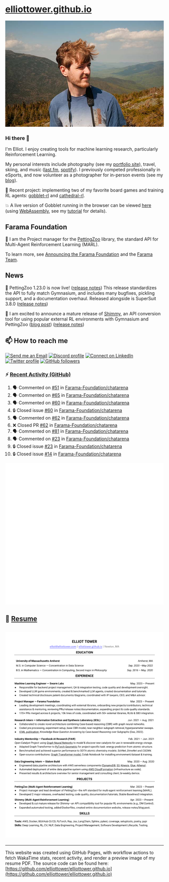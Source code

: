 # [elliottower.github.io](https://github.com/elliottower/elliottower.github.io)

[![A wild Elliot on Mt Washington](https://raw.githubusercontent.com/elliottower/elliottower.github.io/main/src/jpg/DSCF7539-600px.jpg?raw=true)](https://raw.githubusercontent.com/elliottower/elliottower.github.io/main/src/jpg/DSCF7539.jpg?raw=true)

### Hi there 👋

I'm Elliot. I enjoy creating tools for machine learning research, particularly Reinforcement Learning.

My personal interests include photography (see my [portfolio site](https://www.elliottower.com/)), travel, skiing, and music ([last.fm](https://www.last.fm/user/ajsdlfkwer), [spotify](https://open.spotify.com/user/12132818380)). I previously competed professionally in eSports, and now volunteer as a photographer for in-person events (see my [blog](https://www.elliottower.com/stories/?category=events)).

🤖 Recent project: implementing two of my favorite board games and training RL agents: [gobblet-rl](https://github.com/elliottower/gobblet-rl) and [cathedral-rl](https://github.com/elliottower/cathedral-rl). 

💥 A live version of Gobblet running in the browser can be viewed [here](https://elliottower.github.io/gobblet-rl/) (using [WebAssembly](https://webassembly.org/), see my [tutorial](https://github.com/elliottower/gobblet-rl/blob/main/tutorials/WebAssembly/web_assembly.md) for details).

## Farama Foundation

🚀 I am the Project manager for the [PettingZoo](https://github.com/Farama-Foundation/PettingZoo) library, the standard API for Multi-Agent Reinforcement Learning (MARL). 

To learn more, see [Announcing the Farama Foundation](https://farama.org/Announcing-The-Farama-Foundation) and the [Farama Team](https://farama.org/team).

## News

🎉 PettingZoo 1.23.0 is now live! ([release notes](https://github.com/Farama-Foundation/PettingZoo/releases/tag/1.23.0)) This release standardizes the API to fully match Gymnasium, and includes many bugfixes, pickling support, and a documentation overhaul. Released alongside is SuperSuit 3.8.0 ([release notes](https://github.com/Farama-Foundation/SuperSuit/releases/tag/3.8.0)) 

<!-- ![GitHub Release Date](https://img.shields.io/github/release-date/Farama-Foundation/PettingZoo) -->

🎉 I am excited to announce a mature release of [Shimmy](https://github.com/Farama-Foundation/Shimmy), an API conversion tool for using popular external RL environments with Gymnasium and PettingZoo ([blog post](https://farama.org/Announcing-Shimmy)) ([release notes](https://github.com/Farama-Foundation/Shimmy/releases/tag/v1.0.0)) 

## 📫 How to reach me

 [![Send me an Email](https://img.shields.io/badge/email-elliot%40elliottower.com-blue)](mailto:elliot@elliottower.com)
 [![Discord profile](https://img.shields.io/badge/Discord-7289DA?style=flat&logo=discord&logoColor=white)](https://discord.com/users/83091537923145728)
 [![Connect on LinkedIn](https://img.shields.io/badge/--linkedin?label=LinkedIn&logo=LinkedIn&style=social)](https://www.linkedin.com/in/elliot-tower)
 [![Twitter profile](https://img.shields.io/twitter/follow/elliottower?style=social)](https://twitter.com/ElliotTower/)
 [![GitHub followers](https://img.shields.io/github/followers/elliottower?style=social)](https://github.com/elliottower/)

### ⚡ [Recent Activity (GitHub)](https://github.com/elliottower)

<!--START_SECTION:activity-->
1. 🗣 Commented on [#51](https://github.com/Farama-Foundation/chatarena/issues/51#issuecomment-1811666425) in [Farama-Foundation/chatarena](https://github.com/Farama-Foundation/chatarena)
2. 🗣 Commented on [#65](https://github.com/Farama-Foundation/chatarena/pull/65#issuecomment-1811660384) in [Farama-Foundation/chatarena](https://github.com/Farama-Foundation/chatarena)
3. 🗣 Commented on [#60](https://github.com/Farama-Foundation/chatarena/issues/60#issuecomment-1811659280) in [Farama-Foundation/chatarena](https://github.com/Farama-Foundation/chatarena)
4. 🔒 Closed issue [#60](https://github.com/Farama-Foundation/chatarena/issues/60) in [Farama-Foundation/chatarena](https://github.com/Farama-Foundation/chatarena)
5. 🗣 Commented on [#62](https://github.com/Farama-Foundation/chatarena/pull/62#issuecomment-1811658920) in [Farama-Foundation/chatarena](https://github.com/Farama-Foundation/chatarena)
6. ❌ Closed PR [#62](https://github.com/Farama-Foundation/chatarena/pull/62) in [Farama-Foundation/chatarena](https://github.com/Farama-Foundation/chatarena)
7. 🗣 Commented on [#81](https://github.com/Farama-Foundation/chatarena/issues/81#issuecomment-1811655983) in [Farama-Foundation/chatarena](https://github.com/Farama-Foundation/chatarena)
8. 🗣 Commented on [#23](https://github.com/Farama-Foundation/chatarena/issues/23#issuecomment-1811654984) in [Farama-Foundation/chatarena](https://github.com/Farama-Foundation/chatarena)
9. 🔒 Closed issue [#23](https://github.com/Farama-Foundation/chatarena/issues/23) in [Farama-Foundation/chatarena](https://github.com/Farama-Foundation/chatarena)
10. 🔒 Closed issue [#14](https://github.com/Farama-Foundation/chatarena/issues/14) in [Farama-Foundation/chatarena](https://github.com/Farama-Foundation/chatarena)
<!--END_SECTION:activity-->


<picture>
  <a href="https://metrics.lecoq.io/insights?user=elliottower">
   <img src="/github-metrics.svg" alt="Metrics">
  </a>
</picture>

## 📄 [Resume](https://elliottower.github.io/src/pdf/resume.pdf)

<!-- PDF-TO-MARKDOWN:START -->
![Page 1](src/png/page1.png "Page 1")
---
<!-- PDF-TO-MARKDOWN:END -->

----

This website was created using GitHub Pages, with workflow actions to fetch WakaTime stats, recent activity, and render a preview image of my resume PDF. The source code can be found here: [https://github.com/elliottower/elliottower.github.io](https://github.com/elliottower/elliottower.github.io)
